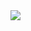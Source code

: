<img src="https://capsule-render.vercel.app/api?type=venom&color=timeAuto&height=200&section=header&text=내일배움캠프GitHub&fontSize=50" />
